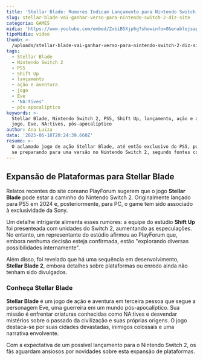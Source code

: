 ```yaml
---
title: 'Stellar Blade: Rumores Indicam Lançamento para Nintendo Switch 2'
slug: stellar-blade-vai-ganhar-verso-para-nintendo-switch-2-diz-site
categoria: GAMES
midia: 'https://www.youtube.com/embed/ZxbiB5Xjp6g?showinfo=0&enablejsapi=1'
tipoMidia: video
thumb: >-
  /uploads/stellar-blade-vai-ganhar-verso-para-nintendo-switch-2-diz-site-thumb.png
tags:
  - Stellar Blade
  - Nintendo Switch 2
  - PS5
  - Shift Up
  - lançamento
  - ação e aventura
  - jogo
  - Eve
  - 'NA:tives'
  - pós-apocalíptico
keywords: >-
  Stellar Blade, Nintendo Switch 2, PS5, Shift Up, lançamento, ação e aventura,
  jogo, Eve, NA:tives, pós-apocalíptico
author: Ana Luiza
data: '2025-06-18T20:24:39.660Z'
resumo: >-
  O aclamado jogo de ação Stellar Blade, até então exclusivo do PS5, pode estar
  se preparando para uma versão no Nintendo Switch 2, segundo fontes coreanas.
---
```


## Expansão de Plataformas para Stellar Blade

Relatos recentes do site coreano PlayForum sugerem que o jogo **Stellar Blade** pode estar a caminho do Nintendo Switch 2. Originalmente lançado para PS5 em 2024 e, posteriormente, para PC, o game tem sido associado à exclusividade da Sony.

Um detalhe intrigante alimenta esses rumores: a equipe do estúdio **Shift Up** foi presenteada com unidades do Switch 2, aumentando as especulações. No entanto, um representante do estúdio afirmou ao PlayForum que, embora nenhuma decisão esteja confirmada, estão "explorando diversas possibilidades internamente".

Além disso, foi revelado que há uma sequência em desenvolvimento, **Stellar Blade 2**, embora detalhes sobre plataformas ou enredo ainda não tenham sido divulgados.

### Conheça Stellar Blade

**Stellar Blade** é um jogo de ação e aventura em terceira pessoa que segue a personagem Eve, uma guerreira em um mundo pós-apocalíptico. Sua missão é enfrentar criaturas conhecidas como NA:tives e desvendar mistérios sobre o passado da civilização e suas próprias origens. O jogo destaca-se por suas cidades devastadas, inimigos colossais e uma narrativa envolvente.

Com a expectativa de um possível lançamento para o Nintendo Switch 2, os fãs aguardam ansiosos por novidades sobre esta expansão de plataformas.
